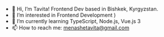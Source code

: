 - 👋 Hi, I’m Tavita! Frontend Dev based in Bishkek, Kyrgyzstan. 
- 👀 I’m interested in Frontend Development )
- 🌱 I’m currently learning TypeScript, Node.js, Vue.js 3
- 📫 How to reach me: menashetavita@gmail.com
